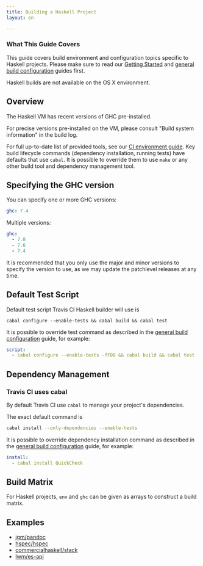 ```yaml
---
title: Building a Haskell Project
layout: en

---
```


### What This Guide Covers

This guide covers build environment and configuration topics specific to Haskell projects. Please make sure to read our [Getting Started](/user/getting-started/) and [general build configuration](/user/customizing-the-build/) guides first.

Haskell builds are not available on the OS X environment.

## Overview

The Haskell VM has recent versions of GHC pre-installed.

For precise versions pre-installed on the VM, please consult "Build system information" in the build log.

For full up-to-date list of provided tools, see
our [CI environment guide](/user/reference/precise/). Key build lifecycle commands (dependency installation, running tests) have
defaults that use `cabal`. It is possible to override them to use `make` or any other build tool and dependency management tool.

## Specifying the GHC version

You can specify one or more GHC versions:

```yaml
ghc: 7.4
```

Multiple versions:

```yaml
ghc:
  - 7.8
  - 7.6
  - 7.4
```

It is recommended that you only use the major and minor versions to specify the version to use, as we may update the patchlevel releases at any time.

## Default Test Script

Default test script Travis CI Haskell builder will use is

```
cabal configure --enable-tests && cabal build && cabal test
```

It is possible to override test command as described in the [general build configuration](/user/customizing-the-build/) guide, for example:

```yaml
script:
  - cabal configure --enable-tests -fFOO && cabal build && cabal test
```

## Dependency Management

### Travis CI uses cabal

By default Travis CI use `cabal` to manage your project's dependencies.

The exact default command is

```bash
cabal install --only-dependencies --enable-tests
```

It is possible to override dependency installation command as described in the [general build configuration](/user/customizing-the-build/) guide,
for example:

```yaml
install:
  - cabal install QuickCheck
```

## Build Matrix

For Haskell projects, `env` and `ghc` can be given as arrays
to construct a build matrix.

## Examples

- [jgm/pandoc](https://github.com/jgm/pandoc/blob/master/.travis.yml)
- [hspec/hspec](https://github.com/hspec/hspec/blob/master/.travis.yml)
- [commercialhaskell/stack](https://github.com/commercialhaskell/stack/blob/master/.travis.yml)
- [lwm/es-api](https://github.com/lwm/es-api/blob/master/.travis.yml)
